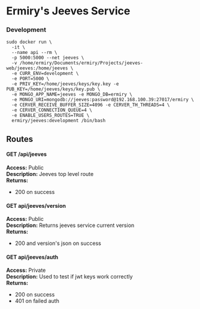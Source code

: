 # Ermiry's Jeeves Service

### Development
```
sudo docker run \
  -it \
  --name api --rm \
  -p 5000:5000 --net jeeves \
  -v /home/ermiry/Documents/ermiry/Projects/jeeves-web/jeeves:/home/jeeves \
  -e CURR_ENV=development \
  -e PORT=5000 \
  -e PRIV_KEY=/home/jeeves/keys/key.key -e PUB_KEY=/home/jeeves/keys/key.pub \
  -e MONGO_APP_NAME=jeeves -e MONGO_DB=ermiry \
  -e MONGO_URI=mongodb://jeeves:password@192.168.100.39:27017/ermiry \
  -e CERVER_RECEIVE_BUFFER_SIZE=4096 -e CERVER_TH_THREADS=4 \
  -e CERVER_CONNECTION_QUEUE=4 \
  -e ENABLE_USERS_ROUTES=TRUE \
  ermiry/jeeves:development /bin/bash
```

## Routes

#### GET /api/jeeves
**Access:** Public \
**Description:** Jeeves top level route \
**Returns:**
  - 200 on success

#### GET api/jeeves/version
**Access:** Public \
**Description:** Returns jeeves service current version \
**Returns:**
  - 200 and version's json on success

#### GET api/jeeves/auth
**Access:** Private \
**Description:** Used to test if jwt keys work correctly \
**Returns:**
  - 200 on success
  - 401 on failed auth